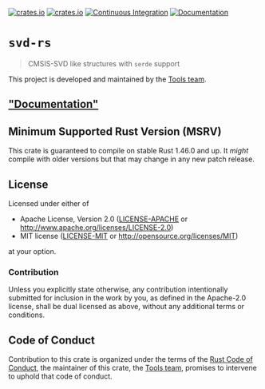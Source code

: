 [![crates.io](https://img.shields.io/crates/d/svd-rs.svg)](https://crates.io/crates/svd-rs)
[![crates.io](https://img.shields.io/crates/v/svd-rs.svg)](https://crates.io/crates/svd-rs)
[![Continuous Integration](https://github.com/rust-embedded/svd/workflows/Continuous%20Integration/badge.svg)](https://github.com/rust-embedded/svd/actions)
[![Documentation](https://docs.rs/svd-rs/badge.svg)](https://docs.rs/svd-rs)

# `svd-rs`

> CMSIS-SVD like structures with `serde` support

This project is developed and maintained by the [Tools team][team].

## ["Documentation"](https://docs.rs/svd-rs)

## Minimum Supported Rust Version (MSRV)

This crate is guaranteed to compile on stable Rust 1.46.0 and up. It *might*
compile with older versions but that may change in any new patch release.

## License

Licensed under either of

- Apache License, Version 2.0 ([LICENSE-APACHE](LICENSE-APACHE) or
  http://www.apache.org/licenses/LICENSE-2.0)
- MIT license ([LICENSE-MIT](LICENSE-MIT) or http://opensource.org/licenses/MIT)

at your option.

### Contribution

Unless you explicitly state otherwise, any contribution intentionally submitted for inclusion in the
work by you, as defined in the Apache-2.0 license, shall be dual licensed as above, without any
additional terms or conditions.

## Code of Conduct

Contribution to this crate is organized under the terms of the [Rust Code of
Conduct][CoC], the maintainer of this crate, the [Tools team][team], promises
to intervene to uphold that code of conduct.

[CoC]: CODE_OF_CONDUCT.md
[team]: https://github.com/rust-embedded/wg#the-tools-team
